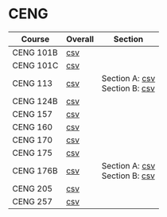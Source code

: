 # CENG

| Course | Overall | Section |
| ------ | ------- | ------- |
| CENG 101B | [csv](https://github.com/UCSD-Historical-Enrollment-Data/2024Spring/blob/main/overall/CENG%20101B.csv) |  |
| CENG 101C | [csv](https://github.com/UCSD-Historical-Enrollment-Data/2024Spring/blob/main/overall/CENG%20101C.csv) |  |
| CENG 113 | [csv](https://github.com/UCSD-Historical-Enrollment-Data/2024Spring/blob/main/overall/CENG%20113.csv) | Section A: [csv](https://github.com/UCSD-Historical-Enrollment-Data/2024Spring/blob/main/section/CENG%20113_A.csv)<br>Section B: [csv](https://github.com/UCSD-Historical-Enrollment-Data/2024Spring/blob/main/section/CENG%20113_B.csv) |
| CENG 124B | [csv](https://github.com/UCSD-Historical-Enrollment-Data/2024Spring/blob/main/overall/CENG%20124B.csv) |  |
| CENG 157 | [csv](https://github.com/UCSD-Historical-Enrollment-Data/2024Spring/blob/main/overall/CENG%20157.csv) |  |
| CENG 160 | [csv](https://github.com/UCSD-Historical-Enrollment-Data/2024Spring/blob/main/overall/CENG%20160.csv) |  |
| CENG 170 | [csv](https://github.com/UCSD-Historical-Enrollment-Data/2024Spring/blob/main/overall/CENG%20170.csv) |  |
| CENG 175 | [csv](https://github.com/UCSD-Historical-Enrollment-Data/2024Spring/blob/main/overall/CENG%20175.csv) |  |
| CENG 176B | [csv](https://github.com/UCSD-Historical-Enrollment-Data/2024Spring/blob/main/overall/CENG%20176B.csv) | Section A: [csv](https://github.com/UCSD-Historical-Enrollment-Data/2024Spring/blob/main/section/CENG%20176B_A.csv)<br>Section B: [csv](https://github.com/UCSD-Historical-Enrollment-Data/2024Spring/blob/main/section/CENG%20176B_B.csv) |
| CENG 205 | [csv](https://github.com/UCSD-Historical-Enrollment-Data/2024Spring/blob/main/overall/CENG%20205.csv) |  |
| CENG 257 | [csv](https://github.com/UCSD-Historical-Enrollment-Data/2024Spring/blob/main/overall/CENG%20257.csv) |  |
